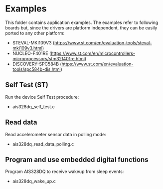 # Examples

This folder contains application examples. The examples refer to following boards but, since the drivers are platform independent, they can be easily ported to any other platform: 

- STEVAL-MKI109V3 (https://www.st.com/en/evaluation-tools/steval-mki109v3.html)
- NUCLEO-F401RE (https://www.st.com/en/microcontrollers-microprocessors/stm32f401re.html)
- DISCOVERY-SPC584B (https://www.st.com/en/evaluation-tools/spc584b-dis.html)

## Self Test (ST)

Run the device Self Test procedure:

  - ais328dq_self_test.c

## Read data

Read accelerometer sensor data in polling mode:

  - ais328dq_read_data_polling.c

## Program and use embedded digital functions

Program AIS328DQ to receive wakeup from sleep events:

  - ais328dq_wake_up.c

